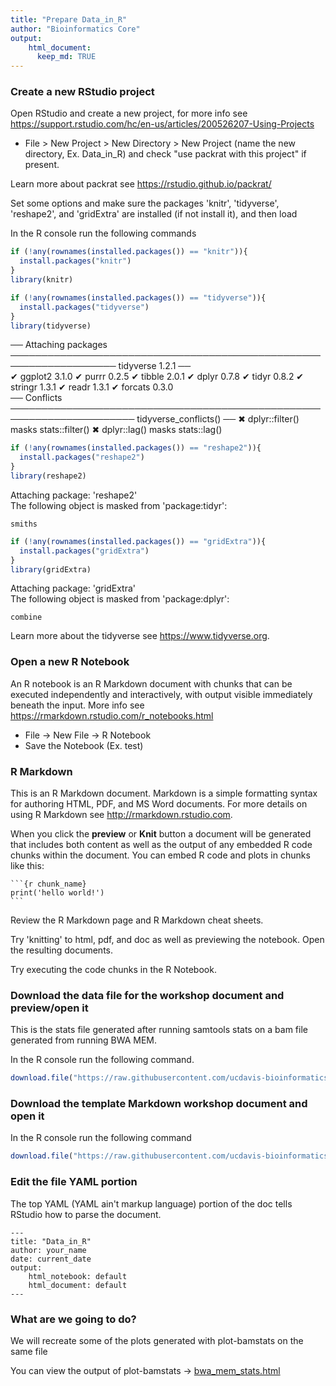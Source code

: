 ```yaml
---
title: "Prepare Data_in_R"
author: "Bioinformatics Core"
output:
    html_document:
      keep_md: TRUE
---
```


### Create a new RStudio project

Open RStudio and create a new project, for more info see <https://support.rstudio.com/hc/en-us/articles/200526207-Using-Projects>

* File > New Project > New Directory > New Project (name the new directory, Ex. Data_in_R) and check "use packrat with this project" if present.

Learn more about packrat see <https://rstudio.github.io/packrat/>

Set some options and make sure the packages 'knitr', 'tidyverse', 'reshape2', and 'gridExtra' are installed (if not install it), and then load

In the R console run the following commands

```r
if (!any(rownames(installed.packages()) == "knitr")){
  install.packages("knitr")
}
library(knitr)

if (!any(rownames(installed.packages()) == "tidyverse")){
  install.packages("tidyverse")
}
library(tidyverse)
```

<div class="output">── Attaching packages ─────────────────────────────────────────────────────────────────── tidyverse 1.2.1 ──
</div>

<div class="output">✔ ggplot2 3.1.0     ✔ purrr   0.2.5
✔ tibble  2.0.1     ✔ dplyr   0.7.8
✔ tidyr   0.8.2     ✔ stringr 1.3.1
✔ readr   1.3.1     ✔ forcats 0.3.0
</div>

<div class="output">── Conflicts ────────────────────────────────────────────────────────────────────── tidyverse_conflicts() ──
✖ dplyr::filter() masks stats::filter()
✖ dplyr::lag()    masks stats::lag()
</div>

```r
if (!any(rownames(installed.packages()) == "reshape2")){
  install.packages("reshape2")
}
library(reshape2)
```

<div class="output">
Attaching package: 'reshape2'
</div>

<div class="output">The following object is masked from 'package:tidyr':

    smiths
</div>

```r
if (!any(rownames(installed.packages()) == "gridExtra")){
  install.packages("gridExtra")
}
library(gridExtra)
```

<div class="output">
Attaching package: 'gridExtra'
</div>

<div class="output">The following object is masked from 'package:dplyr':

    combine
</div>

Learn more about the tidyverse see <https://www.tidyverse.org>.

### Open a new R Notebook

An R notebook is an R Markdown document with chunks that can be executed independently and interactively, with output visible immediately beneath the input. More info see <https://rmarkdown.rstudio.com/r_notebooks.html>

* File -> New File -> R Notebook
* Save the Notebook (Ex. test)

### R Markdown

This is an R Markdown document. Markdown is a simple formatting syntax for authoring HTML, PDF, and MS Word documents. For more details on using R Markdown see <http://rmarkdown.rstudio.com>.

When you click the **preview** or **Knit** button a document will be generated that includes both content as well as the output of any embedded R code chunks within the document. You can embed R code and plots in chunks like this:

<pre><code>```{r chunk_name}
print('hello world!')
```</code></pre>

Review the R Markdown page and R Markdown cheat sheets.

Try 'knitting' to html, pdf, and doc as well as previewing the notebook. Open the resulting documents.

Try executing the code chunks in the R Notebook.


### Download the data file for the workshop document and preview/open it

This is the stats file generated after running samtools stats on a bam file generated from running BWA MEM.

In the R console run the following command.

```r
download.file("https://raw.githubusercontent.com/ucdavis-bioinformatics-training/2019_August_UCD_mRNAseq_Workshop/master/intro2R/Data_in_R_files/bwa_mem_Stats.log", "bwa_mem_Stats.log")
```

### Download the template Markdown workshop document and open it

In the R console run the following command

```r
download.file("https://raw.githubusercontent.com/ucdavis-bioinformatics-training/2019_August_UCD_mRNAseq_Workshop/master/intro2R/data_in_R.Rmd", "data_in_R.Rmd")
```

### Edit the file YAML portion

The top YAML (YAML ain't markup language) portion of the doc tells RStudio how to parse the document.

<pre><code>---
title: "Data_in_R"
author: your_name
date: current_date
output:
    html_notebook: default
    html_document: default
---</code></pre>


### What are we going to do?

We will recreate some of the plots generated with plot-bamstats on the same file

You can view the output of plot-bamstats -> [bwa_mem_stats.html](Data_in_R_files/bwa_mem_Stats/bwa_mem_Stats.html)
